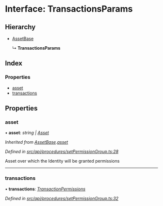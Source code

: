 # Interface: TransactionsParams

## Hierarchy

* [AssetBase](assetbase.md)

  ↳ **TransactionsParams**

## Index

### Properties

* [asset](transactionsparams.md#asset)
* [transactions](transactionsparams.md#transactions)

## Properties

###  asset

• **asset**: *string | [Asset](../classes/asset.md)*

*Inherited from [AssetBase](assetbase.md).[asset](assetbase.md#asset)*

*Defined in [src/api/procedures/setPermissionGroup.ts:28](https://github.com/PolymathNetwork/polymesh-sdk/blob/4f2fd432/src/api/procedures/setPermissionGroup.ts#L28)*

Asset over which the Identity will be granted permissions

___

###  transactions

• **transactions**: *[TransactionPermissions](transactionpermissions.md)*

*Defined in [src/api/procedures/setPermissionGroup.ts:32](https://github.com/PolymathNetwork/polymesh-sdk/blob/4f2fd432/src/api/procedures/setPermissionGroup.ts#L32)*
